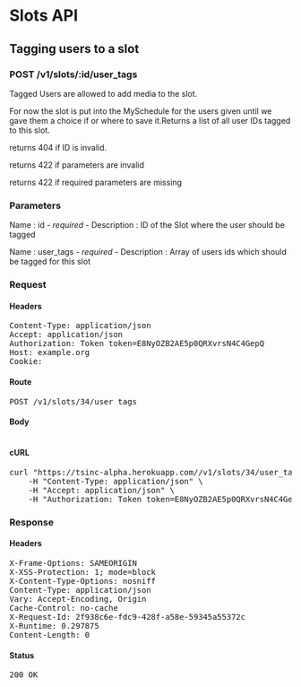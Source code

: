 # Slots API

## Tagging users to a slot

### POST /v1/slots/:id/user_tags

Tagged Users are allowed to add media to the slot.

For now the slot is put into the MySchedule for the users given until we gave them a choice if or where to save it.Returns a list of all user IDs tagged to this slot.

returns 404 if ID is invalid.

returns 422 if parameters are invalid

returns 422 if required parameters are missing

### Parameters

Name : id *- required -*
Description : ID of the Slot where the user should be tagged

Name : user_tags *- required -*
Description : Array of users ids which should be tagged for this slot

### Request

#### Headers

<pre>Content-Type: application/json
Accept: application/json
Authorization: Token token=E8NyOZB2AE5p0QRXvrsN4C4GepQ
Host: example.org
Cookie: </pre>

#### Route

<pre>POST /v1/slots/34/user_tags</pre>

#### Body
```javascript

```


#### cURL

<pre class="request">curl &quot;https://tsinc-alpha.herokuapp.com//v1/slots/34/user_tags&quot; -d &#39;{&quot;user_tags&quot;:[99,100,101]}&#39; -X POST \
	-H &quot;Content-Type: application/json&quot; \
	-H &quot;Accept: application/json&quot; \
	-H &quot;Authorization: Token token=E8NyOZB2AE5p0QRXvrsN4C4GepQ&quot;</pre>

### Response

#### Headers

<pre>X-Frame-Options: SAMEORIGIN
X-XSS-Protection: 1; mode=block
X-Content-Type-Options: nosniff
Content-Type: application/json
Vary: Accept-Encoding, Origin
Cache-Control: no-cache
X-Request-Id: 2f938c6e-fdc9-428f-a58e-59345a55372c
X-Runtime: 0.297875
Content-Length: 0</pre>

#### Status

<pre>200 OK</pre>

